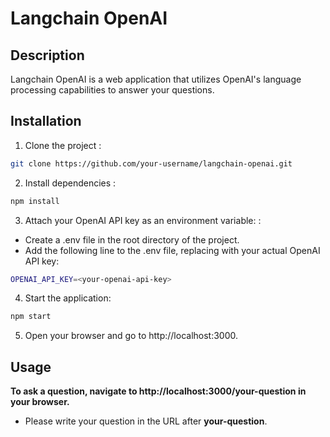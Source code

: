 <h1>Langchain OpenAI</h1>

<h2>Description</h2>

<p>Langchain OpenAI is a web application that utilizes OpenAI's language processing capabilities to answer your questions.</p>

<h2>Installation</h2>

1. Clone the project :

 ```sh
 git clone https://github.com/your-username/langchain-openai.git
 ```

2. Install dependencies :

 ```sh
 npm install
 ```

3. Attach your OpenAI API key as an environment variable: :
- Create a .env file in the root directory of the project.
- Add the following line to the .env file, replacing <your-openai-api-key> with your actual OpenAI API key:
```sh
OPENAI_API_KEY=<your-openai-api-key>
```

4. Start the application:
```sh
npm start
```

5. Open your browser and go to http://localhost:3000.

<h2>Usage</h2>

<b>To ask a question, navigate to http://localhost:3000/your-question in your browser.</b>

- Please write your question in the URL after <b>your-question</b>.
